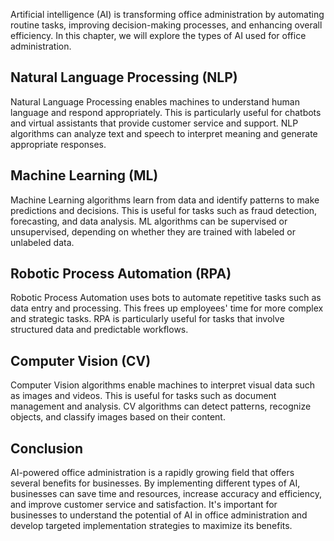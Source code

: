 

Artificial intelligence (AI) is transforming office administration by automating routine tasks, improving decision-making processes, and enhancing overall efficiency. In this chapter, we will explore the types of AI used for office administration.

Natural Language Processing (NLP)
---------------------------------

Natural Language Processing enables machines to understand human language and respond appropriately. This is particularly useful for chatbots and virtual assistants that provide customer service and support. NLP algorithms can analyze text and speech to interpret meaning and generate appropriate responses.

Machine Learning (ML)
---------------------

Machine Learning algorithms learn from data and identify patterns to make predictions and decisions. This is useful for tasks such as fraud detection, forecasting, and data analysis. ML algorithms can be supervised or unsupervised, depending on whether they are trained with labeled or unlabeled data.

Robotic Process Automation (RPA)
--------------------------------

Robotic Process Automation uses bots to automate repetitive tasks such as data entry and processing. This frees up employees' time for more complex and strategic tasks. RPA is particularly useful for tasks that involve structured data and predictable workflows.

Computer Vision (CV)
--------------------

Computer Vision algorithms enable machines to interpret visual data such as images and videos. This is useful for tasks such as document management and analysis. CV algorithms can detect patterns, recognize objects, and classify images based on their content.

Conclusion
----------

AI-powered office administration is a rapidly growing field that offers several benefits for businesses. By implementing different types of AI, businesses can save time and resources, increase accuracy and efficiency, and improve customer service and satisfaction. It's important for businesses to understand the potential of AI in office administration and develop targeted implementation strategies to maximize its benefits.
